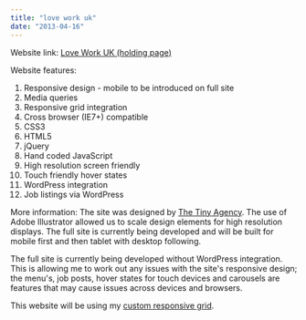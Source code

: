```yaml
---
title: "love work uk"
date: "2013-04-16"
---
```


Website link: [Love Work UK (holding page)](https://www.loveworkuk.co.uk "www.loveworkuk.co.uk")

Website features:

1. Responsive design - mobile to be introduced on full site
2. Media queries
3. Responsive grid integration
4. Cross browser (IE7+) compatible
5. CSS3
6. HTML5
7. jQuery
8. Hand coded JavaScript
9. High resolution screen friendly
10. Touch friendly hover states
11. WordPress integration
12. Job listings via WordPress

More information: The site was designed by [The Tiny Agency](https://www.thetinyagency.com "The Tiny Agency"). The use of Adobe Illustrator allowed us to scale design elements for high resolution displays. The full site is currently being developed and will be built for mobile first and then tablet with desktop following.

The full site is currently being developed without WordPress integration. This is allowing me to work out any issues with the site's responsive design; the menu's, job posts, hover states for touch devices and carousels are features that may cause issues across devices and browsers.

This website will be using my [custom responsive grid](# "My custom responsive grid").

